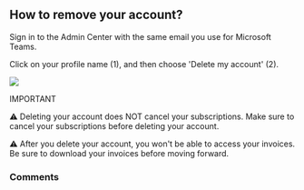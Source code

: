 ## How to remove your account?

<p class="no-margin">Sign in to the Admin Center with the same email you use for Microsoft Teams.</p>
<p class="no-margin"></p>
<p class="no-margin">Click on your profile name (1), and then choose 'Delete my account' (2).</p>
<p class="no-margin"></p>
<div class="intercom-container"><img src="/assets/img/teams-pro/remove_account.png"></div><p class="no-margin"></p>
<p class="no-margin"></p>
<p class="no-margin">IMPORTANT</p>
<p class="no-margin"></p>
<p class="no-margin">⚠️ Deleting your account does NOT cancel your subscriptions. Make sure to cancel your subscriptions before deleting your account.</p>
<p class="no-margin"></p>
<p class="no-margin">⚠️ After you delete your account, you won't be able to access your invoices. Be sure to download your invoices before moving forward.</p>
<p class="no-margin"></p>

### Comments
<Comments />

 